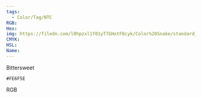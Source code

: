 ```yaml
---
tags:
  - Color/Tag/NTC
RGB:
Hex:
img: https://filedn.com/l0hpzxl1f01yT7GHxtF8cyk/Color%20Snake/standard_csv_to_svg/FE6F5E.svg
CMYK:
HSL:
Name:
---
```

Bittersweet
```palette
#FE6F5E
```
RGB
